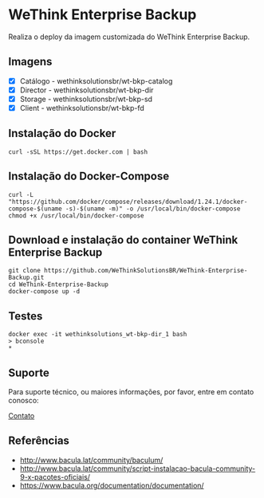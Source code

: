 # WeThink Enterprise Backup

Realiza o deploy da imagem customizada do WeThink Enterprise Backup.

## Imagens

- [x] Catálogo	- wethinksolutionsbr/wt-bkp-catalog
- [x] Director	- wethinksolutionsbr/wt-bkp-dir
- [x] Storage	- wethinksolutionsbr/wt-bkp-sd
- [x] Client	- wethinksolutionsbr/wt-bkp-fd

## Instalação do Docker

	curl -sSL https://get.docker.com | bash

## Instalação do Docker-Compose

	curl -L "https://github.com/docker/compose/releases/download/1.24.1/docker-compose-$(uname -s)-$(uname -m)" -o /usr/local/bin/docker-compose
	chmod +x /usr/local/bin/docker-compose

## Download e instalação do container WeThink Enterprise Backup

	git clone https://github.com/WeThinkSolutionsBR/WeThink-Enterprise-Backup.git
	cd WeThink-Enterprise-Backup
	docker-compose up -d

## Testes

	docker exec -it wethinksolutions_wt-bkp-dir_1 bash
	> bconsole
	*


## Suporte

Para suporte técnico, ou maiores informações, por favor, entre em contato conosco:

[Contato](https://www.wethinksolutions.com.br/#contact)


## Referências

- http://www.bacula.lat/community/baculum/
- http://www.bacula.lat/community/script-instalacao-bacula-community-9-x-pacotes-oficiais/
- https://www.bacula.org/documentation/documentation/
